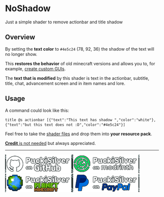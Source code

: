 # **NoShadow**
Just a simple shader to remove actionbar and title shadow

## **Overview**
By setting the **text color** to `#4e5c24` (78, 92, 36) the shadow of the text will no longer show.

This **restores the behavior** of old minecraft versions and allows you to, for example, [create custom GUIs](https://www.youtube.com/watch?v=EL2X6ppZSCQ).

The **text that is modified** by this shader is text in the actionbar, subtitle, title, chat, advancement screen and in item names and lore.

## **Usage**
A command could look like this:
```mcfunction
title @s actionbar [{"text":"This text has shadow ","color":"white"},{"text":"but this text does not :D","color":"#4e5c24"}]
```

Feel free to take the [shader files](assets/minecraft/shaders/core/) and drop them into **your resource pack**.

[**Credit** is not needed](LICENSE) but always appreciated.

---
[![PuckiSilver on GitHub](https://raw.githubusercontent.com/PuckiSilver/static-files/main/link_logos/GitHub.png)](https://github.com/PuckiSilver)[![PuckiSilver on modrinth](https://raw.githubusercontent.com/PuckiSilver/static-files/main/link_logos/modrinth.png)](https://modrinth.com/user/PuckiSilver)[![PuckiSilver on PlanetMinecraft](https://raw.githubusercontent.com/PuckiSilver/static-files/main/link_logos/PlanetMinecraft.png)](https://planetminecraft.com/m/PuckiSilver)[![PuckiSilver on PayPal](https://raw.githubusercontent.com/PuckiSilver/static-files/main/link_logos/PayPal.png)](https://paypal.me/puckisilver)
